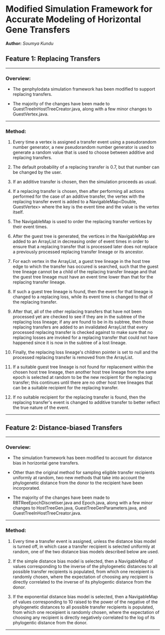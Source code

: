 # Modified Simulation Framework for Accurate Modeling of Horizontal Gene Transfers

**Author:** *Soumya Kundu*

## Feature 1: Replacing Transfers

---

### Overview:

* The genphylodata simulation framework has been modified to support replacing transfers.

* The majority of the changes have been made to GuestTreeInHostTreeCreator.java, along with a few minor changes to GuestVertex.java.

---

### Method:

1. Every time a vertex is assigned a transfer event using a pseudorandom number generator, a new pseudorandom number generator is used to generate a random value that is used to choose between additive and replacing transfers.

2. The default probability of a replacing transfer is 0.7, but that number can be changed by the user.

3. If an additive transfer is chosen, then the simulation proceeds as usual.

4. If a replacing transfer is chosen, then after performing all actions performed for the case of an additive transfer, the vertex with the replacing transfer event is added to a NavigableMap<Double, GuestVertex> where the key is the event time and the value is the vertex itself.

5. The NavigableMap is used to order the replacing transfer vertices by their event times.

6. After the guest tree is generated, the vertices in the NavigableMap are added to an ArrayList in decreasing order of event times in order to ensure that a replacing transfer that is processed later does not replace a previously processed replacing transfer lineage or its ancestor.

7. For each vertex in the ArrayList, a guest tree lineage in the host tree edge to which the transfer has occured is searched, such that the guest tree lineage cannot be a child of the replacing transfer lineage and that the guest tree lineage must have an event time lower than that for the replacing transfer lineage.

8. If such a guest tree lineage is found, then the event for that lineage is changed to a replacing loss, while its event time is changed to that of the replacing transfer.

9. After that, all of the other replacing transfers that have not been processed yet are checked to see if they are in the subtree of the replacing loss lineage; if any are found to be in its subtree, then those replacing transfers are added to an invalidated ArrayList that every processed replacing transfer is checked against to make sure that no replacing losses are invoked for a replacing transfer that could not have happened since it is now in the subtree of a lost lineage.

10. Finally, the replacing loss lineage's children pointer is set to null and the processed replacing transfer is removed from the ArrayList.

11. If a suitable guest tree lineage is not found for replacement within the chosen host tree lineage, then another host tree lineage from the same epoch is selected at random to be the new recipient for the replacing transfer; this continues until there are no other host tree lineages that can be a suitable recipient for the replacing transfer.

12. If no suitable recipient for the replacing transfer is found, then the replacing transfer's event is changed to additive transfer to better reflect the true nature of the event.

---

## Feature 2: Distance-biased Transfers

---

### Overview:

* The simulation framework has been modified to account for distance bias in horizontal gene transfers.

* Other than the original method for sampling eligible transfer recipients uniformly at random, two new methods that take into account the phylogenetic distance from the donor to the recipient have been incorporated.

* The majority of the changes have been made to RBTReeEpochDiscretiser.java and Epoch.java, along with a few minor changes to HostTreeGen.java, GuestTreeGenParameters.java, and GuestTreeInHostTreeCreator.java.

---

### Method:

1. Every time a transfer event is assigned, unless the distance bias model is turned off, in which case a transfer recipient is selected uniformly at random, one of the two distance bias models described below are used.

2. If the simple distance bias model is selected, then a NavigableMap of values corresponding to the inverse of the phylogenetic distances to all possible transfer recipients is populated, from which one receipient is randomly chosen, where the expectation of choosing any recipient is directly correlated to the inverse of its phylogentic distance from the donor.

3. If the exponential distance bias model is selected, then a NavigableMap of values corresponding to 10 raised to the power of the negative of the phylogenetic distances to all possible transfer recipients is populated, from which one receipient is randomly chosen, where the expectation of choosing any recipient is directly negatively correlated to the log of its phylogentic distance from the donor.

---

